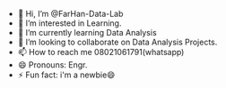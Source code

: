 - 👋 Hi, I’m @FarHan-Data-Lab
- 👀 I’m interested in Learning.
- 🌱 I’m currently learning Data Analysis
- 💞️ I’m looking to collaborate on Data Analysis Projects.
- 📫 How to reach me 08021061791(whatsapp)
- 😄 Pronouns: Engr.
- ⚡ Fun fact: i'm a newbie😄

<!---
FarHan-Data-Lab/FarHan-Data-Lab is a ✨ special ✨ repository because its `README.md` (this file) appears on your GitHub profile.
You can click the Preview link to take a look at your changes.
--->
